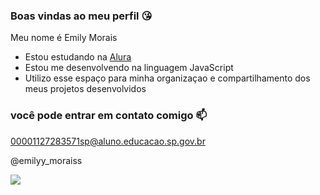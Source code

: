 ### Boas vindas ao meu perfil 😘

Meu nome é Emily Morais

- Estou estudando na [Alura](https://www.alura.com.br)
- Estou me desenvolvendo na linguagem JavaScript
- Utilizo esse espaço para minha organizaçao e compartilhamento dos meus projetos desenvolvidos 

### você pode entrar em contato comigo 📫

00001127283571sp@aluno.educacao.sp.gov.br

@emilyy_moraiss


![](https://media1.tenor.com/m/oNCHMH0RSUIAAAAC/spongebob-bury.gif)

